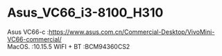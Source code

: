 # Asus_VC66_i3-8100_H310
Asus VC66-c :https://www.asus.com.cn/Commercial-Desktop/VivoMini-VC66-commercial/
<br/>
MacOS.      :10.15.5
WIFI + BT   :BCM94360CS2
